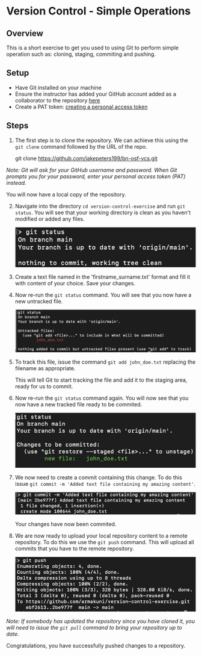# Version Control - Simple Operations

## Overview

This is a short exercise to get you used to using Git to perform simple operation such as: cloning, staging, commiting and pushing.

## Setup

- Have Git installed on your machine
- Ensure the instructor has added your GitHub account added as a collaborator to the repository [here](https://github.com/armakuni/version-control-exercise)
- Create a PAT token: [creating a personal access token](https://docs.github.com/en/authentication/keeping-your-account-and-data-secure/creating-a-personal-access-token)

## Steps

1. The first step is to clone the repository. We can achieve this using the `git clone` command followed by the URL of the repo.

   git clone https://github.com/jakepeters199/bn-osf-vcs.git

_Note: Git will ask for your GitHub username and password. When Git prompts you for your password, enter your personal access token (PAT) instead._

You will now have a local copy of the repository.

2. Navigate into the directory `cd version-control-exercise` and run `git status`. You will see that your working directory is clean as you haven't modified or added any files.

   ![](./images/git_status.png)

3. Create a text file named in the 'firstname_surname.txt' format and fill it with content of your choice. Save your changes.

4. Now re-run the `git status` command. You will see that you now have a new untracked file.

   ![](./images/git_status2.png)

5. To track this file, issue the command `git add john_doe.txt` replacing the filename as appropriate.

   This will tell Git to start tracking the file and add it to the staging area, ready for us to commit.

6. Now re-run the `git status` command again. You will now see that you now have a new tracked file ready to be commited.

   ![](./images/git_status3.png)

7. We now need to create a commit containing this change. To do this issue `git commit -m 'Added text file containing my amazing content'`.

   ![](./images/git_commit.png)

   Your changes have now been commited.

8. We are now ready to upload your local repository content to a remote repository. To do this we use the `git push` command. This will upload all commits that you have to the remote repository.

   ![](./images/git_push.png)

_Note: If somebody has updated the repository since you have cloned it, you will need to issue the `git pull` command to bring your repository up to date._

Congratulations, you have successfully pushed changes to a repository.
